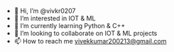 - 👋 Hi, I’m @vivkr0207
- 👀 I’m interested in IOT & ML
- 🌱 I’m currently learning Python & C++
- 💞️ I’m looking to collaborate on IOT & ML projects
- 📫 How to reach me vivekkumar200213@gmail.com

<!---
vivkr0207/vivkr0207 is a ✨ special ✨ repository because its `README.md` (this file) appears on your GitHub profile.
You can click the Preview link to take a look at your changes.
--->
